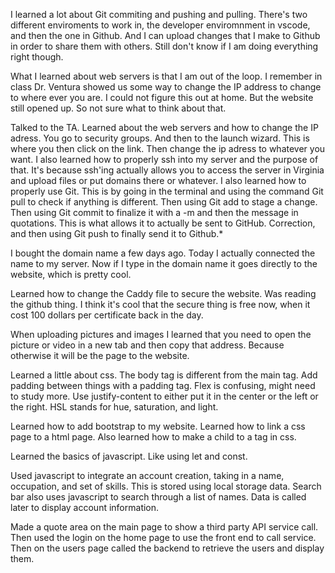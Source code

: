 I learned a lot about Git commiting and pushing and pulling.  There's two different enviroments to work in, the developer enviromnment in vscode, and then the one in Github.  And I can upload changes that I make to Github in order to share them with others.  Still don't know if I am doing everything right though.

What I learned about web servers is that I am out of the loop.  I remember in class Dr. Ventura showed us some way to change the IP address to change to where ever you are.  I could not figure this out at home.  But the website still opened up.  So not sure what to think about that.

Talked to the TA.  Learned about the web servers and how to change the IP adress.  You go to security groups.  And then to the launch wizard.  This is where you then click on the link.  Then change the ip adress to whatever you want.  I also learned how to properly ssh into my server and the purpose of that.  It's because ssh'ing actually allows you to access the server in Virginia and upload files or put domains there or whatever.  I also learned how to properly use Git.  This is by going in the terminal and using the command Git pull to check if anything is different.  Then using Git add to stage a change.  Then using Git commit to finalize it with a -m and then the message in quotations.  This is what allows it to actually be sent to GitHub.  Correction, and then using Git push to finally send it to Github.*

I bought the domain name a few days ago.  Today I actually connected the name to my server.  Now if I type in the domain name it goes directly to the website, which is pretty cool.

Learned how to change the Caddy file to secure the website.  Was reading the github thing.  I think it's cool that the secure thing is free now, when it cost 100 dollars per certificate back in the day.

When uploading pictures and images I learned that you need to open the picture or video in a new tab and then copy that address.  Because otherwise it will be the page to the website.

Learned a little about css.  The body tag is different from the main tag. Add padding between things with a padding tag.  Flex is confusing, might need to study more.  Use justify-content to either put it in the center or the left or the right.  HSL stands for hue, saturation, and light.

Learned how to add bootstrap to my website.  Learned how to link a css page to a html page.  Also learned how to make a child to a tag in css.

Learned the basics of javascript.  Like using let and const.

Used javascript to integrate an account creation, taking in a name, occupation, and set of skills.  This is stored using local storage data.  Search bar also uses javascript to search through a list of names.  Data is called later to display account information.

Made a quote area on the main page to show a third party API service call.  Then used the login on the home page to use the front end to call service.  Then on the users page called the backend to retrieve the users and display them. 